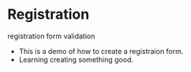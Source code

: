 # Registration
registration form validation
* This is a demo of how to create a registraion form.
* Learning creating something good.
